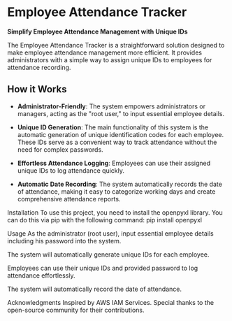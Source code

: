 # Employee Attendance Tracker

**Simplify Employee Attendance Management with Unique IDs**

The Employee Attendance Tracker is a straightforward solution designed to make employee attendance management more efficient. It provides administrators with a simple way to assign unique IDs to employees for attendance recording.

## How it Works

- **Administrator-Friendly**: The system empowers administrators or managers, acting as the "root user," to input essential employee details.

- **Unique ID Generation**: The main functionality of this system is the automatic generation of unique identification codes for each employee. These IDs serve as a convenient way to track attendance without the need for complex passwords.

- **Effortless Attendance Logging**: Employees can use their assigned unique IDs to log attendance quickly.

- **Automatic Date Recording**: The system automatically records the date of attendance, making it easy to categorize working days and create comprehensive attendance reports.

Installation
To use this project, you need to install the openpyxl library. You can do this via pip with the following command:
pip install openpyxl


Usage
As the administrator (root user), input essential employee details including his password into the system.

The system will automatically generate unique IDs for each employee.

Employees can use their unique IDs and provided password to log attendance effortlessly.

The system will automatically record the date of attendance.


Acknowledgments
Inspired by AWS IAM Services.
Special thanks to the open-source community for their contributions.
